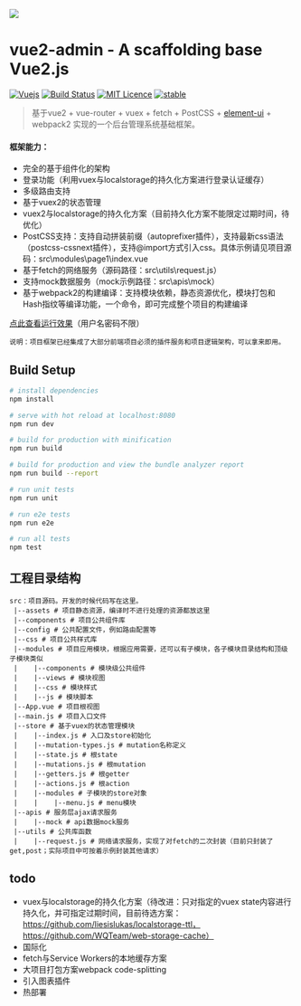 ![](https://github.com/rootsli/vue2admin/blob/master/doc/img/logo.png)

vue2-admin - A scaffolding base Vue2.js
========================================================

[![Vuejs](https://img.shields.io/badge/%20Powered%20by-Vuejs%202.1.x%20-brightgreen.svg)](https://github.com/vuejs/vue) [![Build Status](https://travis-ci.org/rootsli/vue2admin.svg?branch=master)](https://travis-ci.org/rootsli/vue2admin) [![MIT Licence](https://badges.frapsoft.com/os/mit/mit.svg?v=103)](https://opensource.org/licenses/mit-license.php) [![stable](http://badges.github.io/stability-badges/dist/stable.svg)](http://github.com/badges/stability-badges)

> 基于vue2 + vue-router + vuex + fetch + PostCSS + [element-ui](http://element.eleme.io/) + webpack2 实现的一个后台管理系统基础框架。

#### 框架能力：
- 完全的基于组件化的架构
- 登录功能（利用vuex与localstorage的持久化方案进行登录认证缓存）
- 多级路由支持
- 基于vuex2的状态管理
- vuex2与localstorage的持久化方案（目前持久化方案不能限定过期时间，待优化）
- PostCSS支持：支持自动拼装前缀（autoprefixer插件），支持最新css语法（postcss-cssnext插件），支持@import方式引入css。具体示例请见项目源码：src\modules\page1\index.vue
- 基于fetch的网络服务（源码路径：src\utils\request.js）
- 支持mock数据服务（mock示例路径：src\apis\mock）
- 基于webpack2的构建编译：支持模块依赖，静态资源优化，模块打包和Hash指纹等编译功能，一个命令，即可完成整个项目的构建编译


[点此查看运行效果](http://vue2admin.duapp.com)（用户名密码不限）

```
说明：项目框架已经集成了大部分前端项目必须的插件服务和项目逻辑架构，可以拿来即用。
```

## Build Setup

``` bash
# install dependencies
npm install

# serve with hot reload at localhost:8080
npm run dev

# build for production with minification
npm run build

# build for production and view the bundle analyzer report
npm run build --report

# run unit tests
npm run unit

# run e2e tests
npm run e2e

# run all tests
npm test
```


## 工程目录结构
```
src：项目源码。开发的时候代码写在这里。
 |--assets # 项目静态资源，编译时不进行处理的资源都放这里
 |--components # 项目公共组件库
 |--config # 公共配置文件，例如路由配置等
 |--css # 项目公共样式库
 |--modules # 项目应用模块，根据应用需要，还可以有子模块，各子模块目录结构和顶级子模块类似
 |    |--components # 模块级公共组件
 |    |--views # 模块视图
 |    |--css # 模块样式
 |    |--js # 模块脚本
 |--App.vue # 项目根视图
 |--main.js # 项目入口文件
 |--store # 基于vuex的状态管理模块
 |    |--index.js # 入口及store初始化
 |    |--mutation-types.js # mutation名称定义
 |    |--state.js # 根state
 |    |--mutations.js # 根mutation
 |    |--getters.js # 根getter
 |    |--actions.js # 根action
 |    |--modules # 子模块的store对象
 |    |    |--menu.js # menu模块
 |--apis # 服务层ajax请求服务
 |    |--mock # api数据mock服务
 |--utils # 公共库函数
 |    |--request.js # 网络请求服务，实现了对fetch的二次封装（目前只封装了get,post；实际项目中可按着示例封装其他请求）

 ```
 
 ## todo
 
 - vuex与localstorage的持久化方案（待改进：只对指定的vuex state内容进行持久化，并可指定过期时间，目前待选方案：https://github.com/liesislukas/localstorage-ttl，https://github.com/WQTeam/web-storage-cache）
 - 国际化
 - fetch与Service Workers的本地缓存方案
 - 大项目打包方案webpack code-splitting
 - 引入图表插件
 - 热部署
 
